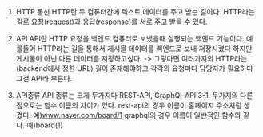 1. HTTP 통신
   HTTP란 두 컴퓨터간에 텍스트 데이터를 주고 받는 길이다.
   HTTP라는 길로 요청(request)과 응답(response)를 서로 주고 받을 수 있다.

2. API
   API란 HTTP 요청을 백엔드 컴퓨터로 보냈을때 실행되는 백엔드 기능이다.
   예를들어 HTTP라는 길을 통해서 게시물 데이터를 백엔드로 보내 저장시켰다 하지만 게시물이 아닌 다른 데이터를 저장하고싶다.
   -> 그렇다면 여러가지의 HTTP라는(backend에서 정한 URL) 길이 존재해야하고 각각의 요청마다 담당자가 필요하다 그걸 API라 부른다.

3. API종류
   API 종류는 크게 두가지다 REST-API, GraphQl-API
   3-1. 두가지의 다른점으로는 함수 이름의 차이가 있다.
   rest-api의 경우 이름이 홈페이지 주소처럼 생겼다. 예)www.naver.com/board/1
   graphql의 경우 이름이 일반적인 함수와 같다. 예)board(1)
